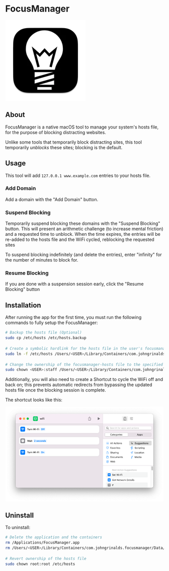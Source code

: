#  FocusManager

![](./focusmanager/Assets.xcassets/AppIcon.appiconset/256-mac.png)

## About

FocusManager is a native macOS tool to manage your system's hosts file, for the purpose of blocking distracting websites.

Unlike some tools that temporarily block distracting sites, this tool temporarily *unblocks* these sites; blocking is the default.

## Usage

This tool will add `127.0.0.1 www.example.com` entries to your hosts file. 

### Add Domain
Add a domain with the "Add Domain" button.

### Suspend Blocking
Temporarily suspend blocking these domains with the "Suspend Blocking" button. This will present an arithmetic challenge (to increase mental friction) and a requested time to unblock. When the time expires, the entries will be re-added to the hosts file and the WiFi cycled, reblocking the requested sites

To suspend blocking indefinitely (and delete the entries), enter "infinity" for the number of minutes to block for.

### Resume Blocking
If you are done with a suspension session early, click the "Resume Blocking" button


## Installation

After running the app for the first time, you must run the following commands to fully setup the FocusManager:

```bash
# Backup the hosts file (Optional)
sudo cp /etc/hosts /etc/hosts.backup

# Create a symbolic hardlink for the hosts file in the user's focusmanager directory
sudo ln -f /etc/hosts /Users/<USER>/Library/Containers/com.johngrinalds.focusmanager/Data/Documents/focusmanager-hosts

# Change the ownership of the focusmanager-hosts file to the specified user
sudo chown <USER>:staff /Users/<USER>/Library/Containers/com.johngrinalds.focusmanager/Data/Documents/focusmanager-hosts
```

Additionally, you will also need to create a Shortcut to cycle the WiFi off and back on; this prevents automatic redirects from bypassing the updated hosts file once the blocking session is complete.

The shortcut looks like this:

![](./images/wifi.png)

## Uninstall

To uninstall:

```bash
# Delete the application and the containers
rm /Applications/FocusManager.app
rm /Users/<USER>/Library/Containers/com.johngrinalds.focusmanager/Data/Documents/focusmanager-hosts

# Revert ownership of the hosts file
sudo chown root:root /etc/hosts
```
